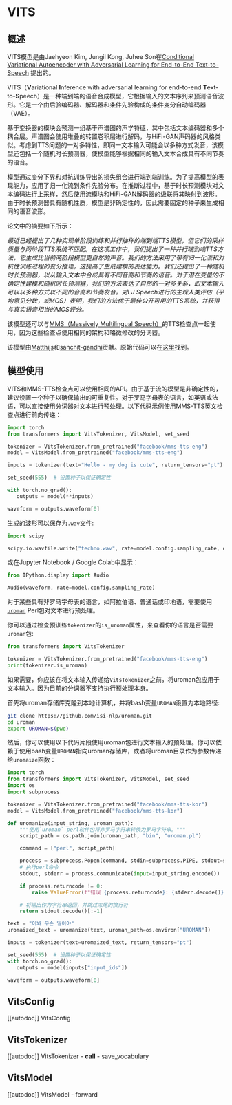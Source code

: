 <!--版权 2023年The HuggingFace团队，保留所有权利。

根据Apache许可证第2.0版 (the "License")授权；你除遵守License之外不得使用此文件。
你可以在以下位置获取License的副本

http://www.apache.org/licenses/LICENSE-2.0

除非适用法律要求或书面约定，按“目前状态”（AS IS）分发的软件不包含任何担保或条件，无论明示还是暗示。有关许可下的特定语言的权限和限制，请参阅许可。

-->

# VITS

## 概述

VITS模型是由Jaehyeon Kim, Jungil Kong, Juhee Son在[Conditional Variational Autoencoder with Adversarial Learning for End-to-End Text-to-Speech](https://arxiv.org/abs/2106.06103) 提出的。

VITS（**V**ariational **I**nference with adversarial learning for end-to-end **T**ext-to-**S**peech）是一种端到端的语音合成模型，它根据输入的文本序列来预测语音波形。它是一个由后验编码器、解码器和条件先验构成的条件变分自动编码器（VAE）。

基于变换器的模块会预测一组基于声谱图的声学特征，其中包括文本编码器和多个耦合层。声谱图会使用堆叠的转置卷积层进行解码，与HiFi-GAN声码器的风格类似。考虑到TTS问题的一对多特性，即同一文本输入可能会以多种方式发音，该模型还包括一个随机时长预测器，使模型能够根据相同的输入文本合成具有不同节奏的语音。

模型通过变分下界和对抗训练导出的损失组合进行端到端训练。为了提高模型的表现能力，应用了归一化流到条件先验分布。在推断过程中，基于时长预测模块对文本编码进行上采样，然后使用流模块和HiFi-GAN解码器的级联将其映射到波形。由于时长预测器具有随机性质，模型是非确定性的，因此需要固定的种子来生成相同的语音波形。

论文中的摘要如下所示：

*最近已经提出了几种实现单阶段训练和并行抽样的端到端TTS模型，但它们的采样质量与两阶段TTS系统不匹配。在这项工作中，我们提出了一种并行端到端TTS方法，它生成比当前两阶段模型更自然的声音。我们的方法采用了带有归一化流和对抗性训练过程的变分推理，这提高了生成建模的表达能力。我们还提出了一种随机时长预测器，以从输入文本中合成具有不同音高和节奏的语音。对于潜在变量的不确定性建模和随机时长预测器，我们的方法表达了自然的一对多关系，即文本输入可以以多种方式以不同的音高和节奏发音。对LJ Speech进行的主观人类评估（平均意见分数，或MOS）表明，我们的方法优于最佳公开可用的TTS系统，并获得与真实语音相当的MOS评分。*

该模型还可以与[MMS（Massively Multilingual Speech）](https://arxiv.org/abs/2305.13516)的TTS检查点一起使用，因为这些检查点使用相同的架构和略微修改的分词器。

该模型由[Matthijs](https://huggingface.co/Matthijs)和[sanchit-gandhi](https://huggingface.co/sanchit-gandhi)贡献。原始代码可以在[这里](https://github.com/jaywalnut310/vits)找到。

## 模型使用

VITS和MMS-TTS检查点可以使用相同的API。由于基于流的模型是非确定性的，建议设置一个种子以确保输出的可重复性。对于罗马字母表的语言，如英语或法语，可以直接使用分词器对文本进行预处理。以下代码示例使用MMS-TTS英文检查点进行前向传递：

```python
import torch
from transformers import VitsTokenizer, VitsModel, set_seed

tokenizer = VitsTokenizer.from_pretrained("facebook/mms-tts-eng")
model = VitsModel.from_pretrained("facebook/mms-tts-eng")

inputs = tokenizer(text="Hello - my dog is cute", return_tensors="pt")

set_seed(555)  # 设置种子以保证确定性

with torch.no_grad():
   outputs = model(**inputs)

waveform = outputs.waveform[0]
```

生成的波形可以保存为`.wav`文件:

```python
import scipy

scipy.io.wavfile.write("techno.wav", rate=model.config.sampling_rate, data=waveform)
```

或在Jupyter Notebook / Google Colab中显示：

```python
from IPython.display import Audio

Audio(waveform, rate=model.config.sampling_rate)
```

对于某些具有非罗马字母表的语言，如阿拉伯语、普通话或印地语，需要使用[`uroman`](https://github.com/isi-nlp/uroman) Perl包对文本进行预处理。

你可以通过检查预训练`tokenizer`的`is_uroman`属性，来查看你的语言是否需要`uroman`包:

```python
from transformers import VitsTokenizer

tokenizer = VitsTokenizer.from_pretrained("facebook/mms-tts-eng")
print(tokenizer.is_uroman)
```

如果需要，你应该在将文本输入传递给`VitsTokenizer`之前，将uroman包应用于文本输入。因为目前的分词器不支持执行预处理本身。

首先将uroman存储库克隆到本地计算机，并将bash变量`UROMAN`设置为本地路径:

```bash
git clone https://github.com/isi-nlp/uroman.git
cd uroman
export UROMAN=$(pwd)
```

然后，你可以使用以下代码片段使用uroman包进行文本输入的预处理。你可以依赖于使用bash变量`UROMAN`指向uroman存储库，或者将uroman目录作为参数传递给`uromaize`函数：

```python
import torch
from transformers import VitsTokenizer, VitsModel, set_seed
import os
import subprocess

tokenizer = VitsTokenizer.from_pretrained("facebook/mms-tts-kor")
model = VitsModel.from_pretrained("facebook/mms-tts-kor")

def uromanize(input_string, uroman_path):
    """使用`uroman` perl软件包将非罗马字符串转换为罗马字符串。"""
    script_path = os.path.join(uroman_path, "bin", "uroman.pl")

    command = ["perl", script_path]

    process = subprocess.Popen(command, stdin=subprocess.PIPE, stdout=subprocess.PIPE, stderr=subprocess.PIPE)
    # 执行perl命令
    stdout, stderr = process.communicate(input=input_string.encode())

    if process.returncode != 0:
        raise ValueError(f"错误 {process.returncode}: {stderr.decode()}")

    # 将输出作为字符串返回，并跳过末尾的换行符
    return stdout.decode()[:-1]

text = "이봐 무슨 일이야"
uromaized_text = uromanize(text, uroman_path=os.environ["UROMAN"])

inputs = tokenizer(text=uromaized_text, return_tensors="pt")

set_seed(555)  # 设置种子以保证确定性
with torch.no_grad():
   outputs = model(inputs["input_ids"])

waveform = outputs.waveform[0]
```

## VitsConfig

[[autodoc]] VitsConfig

## VitsTokenizer

[[autodoc]] VitsTokenizer
    - __call__
    - save_vocabulary

## VitsModel

[[autodoc]] VitsModel
    - forward